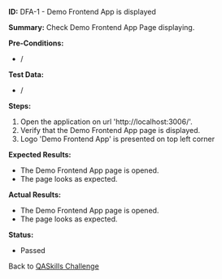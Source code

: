 **ID:**
DFA-1 - Demo Frontend App is displayed

**Summary:**
Check Demo Frontend App Page displaying.

**Pre-Conditions:**
- /

**Test Data:**
- /

**Steps:**
1. Open the application on url 'http://localhost:3006/'.
2. Verify that the Demo Frontend App page is displayed.
3. Logo 'Demo Frontend App' is presented on top left corner

**Expected Results:**
- The Demo Frontend App page is opened.
- The page looks as expected.

**Actual Results:**
- The Demo Frontend App page is opened.
- The page looks as expected.

**Status:**
- Passed

Back to [QASkills Challenge](./../README.md)